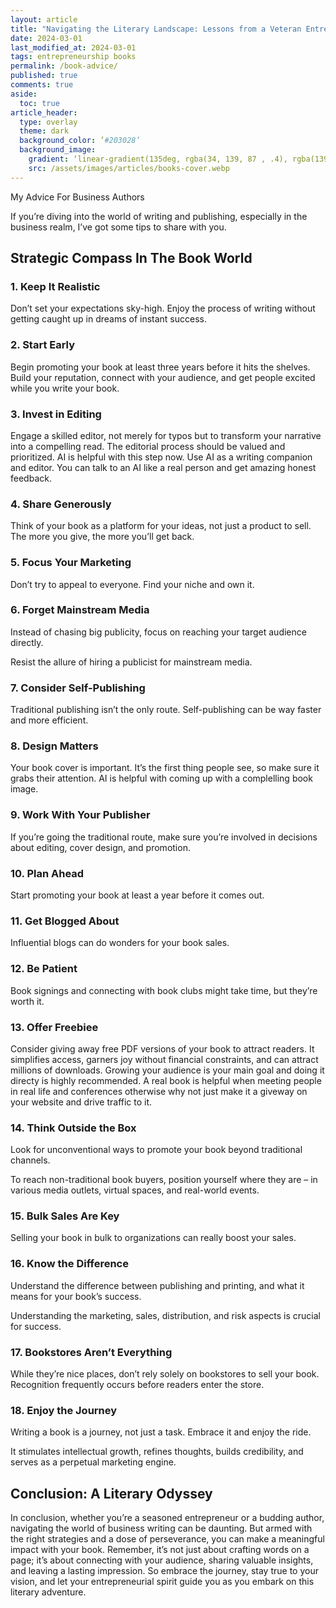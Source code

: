 ```yaml
---
layout: article
title: "Navigating the Literary Landscape: Lessons from a Veteran Entrepreneur-Author"
date: 2024-03-01
last_modified_at: 2024-03-01
tags: entrepreneurship books
permalink: /book-advice/
published: true
comments: true
aside:
  toc: true
article_header:
  type: overlay
  theme: dark
  background_color: ’#203028’
  background_image:
    gradient: ‘linear-gradient(135deg, rgba(34, 139, 87 , .4), rgba(139, 34, 139, .4))’
    src: /assets/images/articles/books-cover.webp
---
```

My Advice For Business Authors
<!--more--> 

If you’re diving into the world of writing and publishing, especially in the business realm, I’ve got some tips to share with you.

## Strategic Compass In The Book World

### 1. Keep It Realistic

Don’t set your expectations sky-high. Enjoy the process of writing without getting caught up in dreams of instant success.

### 2. Start Early

Begin promoting your book at least three years before it hits the shelves. Build your reputation, connect with your audience, and get people excited while you write your book.

### 3. Invest in Editing

Engage a skilled editor, not merely for typos but to transform your narrative into a compelling read. The editorial process should be valued and prioritized. AI is helpful with this step now. Use AI as a writing companion and editor. You can talk to an AI like a real person and get amazing honest feedback.

### 4. Share Generously

Think of your book as a platform for your ideas, not just a product to sell. The more you give, the more you’ll get back.

### 5. Focus Your Marketing

Don’t try to appeal to everyone. Find your niche and own it.

### 6. Forget Mainstream Media

Instead of chasing big publicity, focus on reaching your target audience directly.

Resist the allure of hiring a publicist for mainstream media. 

### 7. Consider Self-Publishing

Traditional publishing isn’t the only route. Self-publishing can be way faster and more efficient.

### 8. Design Matters

Your book cover is important. It’s the first thing people see, so make sure it grabs their attention. AI is helpful with coming up with a complelling book image.

### 9. Work With Your Publisher

If you’re going the traditional route, make sure you’re involved in decisions about editing, cover design, and promotion.

### 10. Plan Ahead

Start promoting your book at least a year before it comes out.

### 11. Get Blogged About

Influential blogs can do wonders for your book sales.

### 12. Be Patient

Book signings and connecting with book clubs might take time, but they’re worth it.

### 13. Offer Freebiee

Consider giving away free PDF versions of your book to attract readers. It simplifies access, garners joy without financial constraints, and can attract millions of downloads. Growing your audience is your main goal and doing it directy is highly recommended. A real book is helpful when meeting people in real life and conferences otherwise why not just make it a giveway on your website and drive traffic to it.

### 14. Think Outside the Box

Look for unconventional ways to promote your book beyond traditional channels.

To reach non-traditional book buyers, position yourself where they are – in various media outlets, virtual spaces, and real-world events.

### 15. Bulk Sales Are Key

Selling your book in bulk to organizations can really boost your sales.

### 16. Know the Difference

Understand the difference between publishing and printing, and what it means for your book’s success.

Understanding the marketing, sales, distribution, and risk aspects is crucial for success.

### 17. Bookstores Aren’t Everything

While they’re nice places, don’t rely solely on bookstores to sell your book. Recognition frequently occurs before readers enter the store.

### 18. Enjoy the Journey

Writing a book is a journey, not just a task. Embrace it and enjoy the ride.

It stimulates intellectual growth, refines thoughts, builds credibility, and serves as a perpetual marketing engine.

## Conclusion: A Literary Odyssey

In conclusion, whether you’re a seasoned entrepreneur or a budding author, navigating the world of business writing can be daunting. But armed with the right strategies and a dose of perseverance, you can make a meaningful impact with your book. Remember, it’s not just about crafting words on a page; it’s about connecting with your audience, sharing valuable insights, and leaving a lasting impression. So embrace the journey, stay true to your vision, and let your entrepreneurial spirit guide you as you embark on this literary adventure.